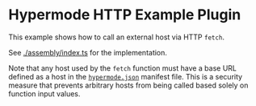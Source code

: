 # Hypermode HTTP Example Plugin

This example shows how to call an external host via HTTP `fetch`.

See [./assembly/index.ts](./assembly/index.ts) for the implementation.

Note that any host used by the `fetch` function must have a base URL defined
as a host in the [`hypermode.json`](./hypermode.json) manifest file.
This is a security measure that prevents arbitrary hosts from being called
based solely on function input values.
